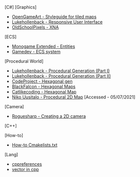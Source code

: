 [C#]
[Graphics]

- [OpenGameArt - Styleguide for tiled maps](https://lpc.opengameart.org/static/lpc-style-guide/styleguide.html)
- [Lukehollenback - Responsive User Interface](https://lukehollenback.itch.io/firetale/devlog/226195/responsive-user-interface)
- [OldSchoolPixels - XNA](http://www.oldschoolpixels.com/?cat=12)

[ECS]

- [Monogame Extended - Entities](https://www.monogameextended.net/docs/features/entities/entities)
- [Gamedev - ECS system](https://www.gamedev.net/articles/programming/general-and-gameplay-programming/understanding-component-entity-systems-r3013/)

[Procedural World]

- [Lukehollenback - Procedural Generation (Part I)](https://lukehollenback.itch.io/firetale/devlog/221388/procedural-generation-part-i)
- [Lukehollenback - Procedural Generation (Part II)](https://lukehollenback.itch.io/firetale/devlog/222825/procedural-generation-part-ii)
- [CodeProject - Hexagonal gen](https://www.codeproject.com/Articles/1119973/Part-I-Creating-a-Digital-Hexagonal-Tile-Map)
- [BlackFalcon - Hexagonal Maps](https://blackfalconsoftware.wordpress.com/2017/07/05/hexagonal-maps-part-iv-highlighting-a-selected-a-tilehexagon/)
- [Catlikecoding - Hexagonal Map](https://catlikecoding.com/unity/tutorials/hex-map/)
- [Niko Uusitalo - Procedural 2D Map](https://www.nikouusitalo.com/blog/generating-a-procedural-2d-map-in-c-part-3-the-redo/) [Accessed - 05/07/2021]

[Camera]
  
- [Roguesharp - Creating a 2D camera](https://roguesharp.wordpress.com/2014/07/13/tutorial-5-creating-a-2d-camera-with-pan-and-zoom-in-monogame/)


[C++]

[How-to]

- [How-to Cmakelists.txt](https://web.archive.org/web/20141116113322/http://preetisblog.com/programming/how-to-write-cmakelists-txt)


[Lang]

- [cppreferences](https://en.cppreference.com/w/cpp/language/constructor)
- [vector in cpp](https://www.geeksforgeeks.org/vector-in-cpp-stl/)